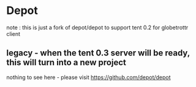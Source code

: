 Depot
=====

note : this is just a fork of depot/depot to support tent 0.2 for globetrottr client

legacy - 
when the tent 0.3 server will be ready, this will turn into a new project
------------------------------------------------------------------------------------

nothing to see here - please visit https://github.com/depot/depot
